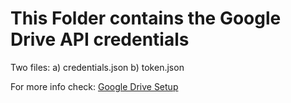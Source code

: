 # This Folder contains the Google Drive API credentials

Two files:
a) credentials.json
b) token.json

For more info check: <a href=https://github.com/Servatom/Notion-DiscordBot/tree/main/GoogleDrive_Setup>Google Drive Setup</a>